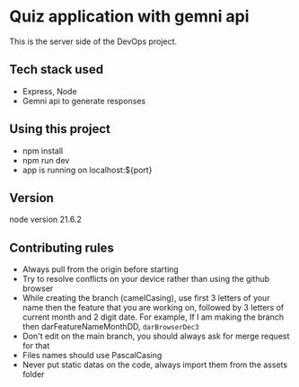 # Quiz application with gemni api
This is the server side of the DevOps project.

## Tech stack used
- Express, Node
- Gemni api to generate responses

## Using this project

- npm install
- npm run dev
- app is running on localhost:${port}

## Version

node version 21.6.2

## Contributing rules

- Always pull from the origin before starting
- Try to resolve conflicts on your device rather than using the github browser
- While creating the branch (camelCasing), use first 3 letters of your name then the feature that you are working on, followed by 3 letters of current month and 2 digit date. For example,
  If I am making the branch then darFeatureNameMonthDD, `darBrowserDec3`
- Don't edit on the main branch, you should always ask for merge request for that
- Files names should use PascalCasing
- Never put static datas on the code, always import them from the assets folder


